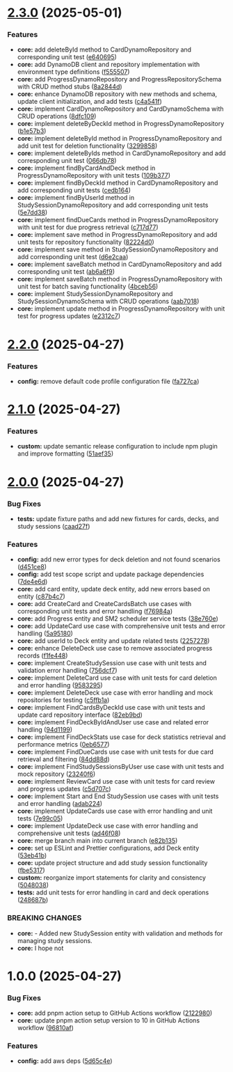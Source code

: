 # [2.3.0](https://github.com/thiagoadsix/keezmo-server/compare/v2.2.0...v2.3.0) (2025-05-01)


### Features

* **core:** add deleteById method to CardDynamoRepository and corresponding unit test ([e640695](https://github.com/thiagoadsix/keezmo-server/commit/e6406952321b8701cd30c58e3d8f75a405b76b94))
* **core:** add DynamoDB client and repository implementation with environment type definitions ([f555507](https://github.com/thiagoadsix/keezmo-server/commit/f555507e795a4efbde2f5c3089d1b5765f732de4))
* **core:** add ProgressDynamoRepository and ProgressRepositorySchema with CRUD method stubs ([8a2844d](https://github.com/thiagoadsix/keezmo-server/commit/8a2844d8d925929d4491a36ad7f2fc900b1f51c3))
* **core:** enhance DynamoDB repository with new methods and schema, update client initialization, and add tests ([c4a541f](https://github.com/thiagoadsix/keezmo-server/commit/c4a541f5d6fbf320df924b21a88478f714004434))
* **core:** implement CardDynamoRepository and CardDynamoSchema with CRUD operations ([8dfc109](https://github.com/thiagoadsix/keezmo-server/commit/8dfc10983cf87882802115f0ee84f9cb3afce697))
* **core:** implement deleteByDeckId method in ProgressDynamoRepository ([b1e57b3](https://github.com/thiagoadsix/keezmo-server/commit/b1e57b3553d1806c2c643d95c609c26c1115648c))
* **core:** implement deleteById method in ProgressDynamoRepository and add unit test for deletion functionality ([3299858](https://github.com/thiagoadsix/keezmo-server/commit/3299858efad2fb43865e78a9adc709bcce5b337d))
* **core:** implement deleteByIds method in CardDynamoRepository and add corresponding unit test ([066db78](https://github.com/thiagoadsix/keezmo-server/commit/066db786fda0b17dd251c767085fbe351bb631ae))
* **core:** implement findByCardAndDeck method in ProgressDynamoRepository with unit tests ([109b377](https://github.com/thiagoadsix/keezmo-server/commit/109b37754499c9584e3ea2204ff18970b7569499))
* **core:** implement findByDeckId method in CardDynamoRepository and add corresponding unit tests ([cedb164](https://github.com/thiagoadsix/keezmo-server/commit/cedb1644705cc11e8486a0ba86ce574e98ac30e1))
* **core:** implement findByUserId method in StudySessionDynamoRepository and add corresponding unit tests ([5e7dd38](https://github.com/thiagoadsix/keezmo-server/commit/5e7dd3821ce2541c123708f6524a73377641cba2))
* **core:** implement findDueCards method in ProgressDynamoRepository with unit test for due progress retrieval ([c717d77](https://github.com/thiagoadsix/keezmo-server/commit/c717d775f5ea8d694f61124bd111eafb89f3a8e7))
* **core:** implement save method in ProgressDynamoRepository and add unit tests for repository functionality ([82224d0](https://github.com/thiagoadsix/keezmo-server/commit/82224d03b13db9af04fdd33efffd33eb9a9970b3))
* **core:** implement save method in StudySessionDynamoRepository and add corresponding unit test ([d6e2caa](https://github.com/thiagoadsix/keezmo-server/commit/d6e2caa891cbc26d14291ec9cf9fb38ebe7aa45b))
* **core:** implement saveBatch method in CardDynamoRepository and add corresponding unit test ([ab6a6f9](https://github.com/thiagoadsix/keezmo-server/commit/ab6a6f99fb10003da97f1b12e2aeba3e050f51f0))
* **core:** implement saveBatch method in ProgressDynamoRepository with unit test for batch saving functionality ([4bceb56](https://github.com/thiagoadsix/keezmo-server/commit/4bceb56def795b71bcd1a00bff4aa5898bc9c101))
* **core:** implement StudySessionDynamoRepository and StudySessionDynamoSchema with CRUD operations ([aab7018](https://github.com/thiagoadsix/keezmo-server/commit/aab7018998365657ddd1a2b3401eac9b741f63fa))
* **core:** implement update method in ProgressDynamoRepository with unit test for progress updates ([e2312c7](https://github.com/thiagoadsix/keezmo-server/commit/e2312c774a03fd70ae6dc40da87264fd3252e2ee))

# [2.2.0](https://github.com/thiagoadsix/keezmo-server/compare/v2.1.0...v2.2.0) (2025-04-27)


### Features

* **config:** remove default code profile configuration file ([fa727ca](https://github.com/thiagoadsix/keezmo-server/commit/fa727ca85988855e4a3ce507b84d82f398a0c107))

# [2.1.0](https://github.com/thiagoadsix/keezmo-server/compare/v2.0.0...v2.1.0) (2025-04-27)


### Features

* **custom:** update semantic release configuration to include npm plugin and improve formatting ([51aef35](https://github.com/thiagoadsix/keezmo-server/commit/51aef359a3a947d97e15c89ca237684786231adf))

# [2.0.0](https://github.com/thiagoadsix/keezmo-server/compare/v1.0.0...v2.0.0) (2025-04-27)


### Bug Fixes

* **tests:** update fixture paths and add new fixtures for cards, decks, and study sessions ([caad27f](https://github.com/thiagoadsix/keezmo-server/commit/caad27fbe87bad1dfafcb8cc0ed8743a75f6151b))


### Features

* **config:** add new error types for deck deletion and not found scenarios ([d451ce8](https://github.com/thiagoadsix/keezmo-server/commit/d451ce8ef507b4c2585d72ae302bc0b54dc3bf73))
* **config:** add test scope script and update package dependencies ([7de4e6d](https://github.com/thiagoadsix/keezmo-server/commit/7de4e6d54db6054415778d4fb97fa38723739d66))
* **core:** add card entity, update deck entity, add new errors based on entity ([c87b4c7](https://github.com/thiagoadsix/keezmo-server/commit/c87b4c705d771d79a602f7fa9331bc9c3274757a))
* **core:** add CreateCard and CreateCardsBatch use cases with corresponding unit tests and error handling ([f76984a](https://github.com/thiagoadsix/keezmo-server/commit/f76984a038ae20f0afb75268e928bc1ca8c98be3))
* **core:** add Progress entity and SM2 scheduler service tests ([38e760e](https://github.com/thiagoadsix/keezmo-server/commit/38e760e55196e2c168ed4d64352a8702113c530d))
* **core:** add UpdateCard use case with comprehensive unit tests and error handling ([5a95180](https://github.com/thiagoadsix/keezmo-server/commit/5a9518042004c622031c768865105f6d8a407c6b))
* **core:** add userId to Deck entity and update related tests ([2257278](https://github.com/thiagoadsix/keezmo-server/commit/225727855b28a1243f87ac2046ce3618a21266c3))
* **core:** enhance DeleteDeck use case to remove associated progress records ([f1fe448](https://github.com/thiagoadsix/keezmo-server/commit/f1fe448c916a4cf31b7163ab1737057600be5b9f))
* **core:** implement CreateStudySession use case with unit tests and validation error handling ([756dcf7](https://github.com/thiagoadsix/keezmo-server/commit/756dcf72c0b3a17bfab8074d04750bb17aaeac85))
* **core:** implement DeleteCard use case with unit tests for card deletion and error handling ([9583295](https://github.com/thiagoadsix/keezmo-server/commit/9583295d646fc635c4bde62bf903f47bc80ffa8f))
* **core:** implement DeleteDeck use case with error handling and mock repositories for testing ([c5ffb1a](https://github.com/thiagoadsix/keezmo-server/commit/c5ffb1a0a43565a2b1d1174acccca11cd917825e))
* **core:** implement FindCardsByDeckId use case with unit tests and update card repository interface ([82eb9bd](https://github.com/thiagoadsix/keezmo-server/commit/82eb9bd639b6ed6cb47e948a537ba6aaeac5919f))
* **core:** implement FindDeckByIdAndUser use case and related error handling ([94d1199](https://github.com/thiagoadsix/keezmo-server/commit/94d1199b2fd497a9cffbb29fb19e162e5ac07d4f))
* **core:** implement FindDeckStats use case for deck statistics retrieval and performance metrics ([0eb6577](https://github.com/thiagoadsix/keezmo-server/commit/0eb65774fb1f9f25c3a49df442da251efc628c9b))
* **core:** implement FindDueCards use case with unit tests for due card retrieval and filtering ([84dd88d](https://github.com/thiagoadsix/keezmo-server/commit/84dd88ddc78901f1a791160e8e8642a839e77d4a))
* **core:** implement FindStudySessionsByUser use case with unit tests and mock repository ([23240f6](https://github.com/thiagoadsix/keezmo-server/commit/23240f690bf7ea7f6f7dd54a218dbc11dc85acee))
* **core:** implement ReviewCard use case with unit tests for card review and progress updates ([c5d707c](https://github.com/thiagoadsix/keezmo-server/commit/c5d707ca6aef246b3d66120d73e938205a65f835))
* **core:** implement Start and End StudySession use cases with unit tests and error handling ([adab224](https://github.com/thiagoadsix/keezmo-server/commit/adab224624d8508ab8fe4dc9b12aa1463361d6c5))
* **core:** implement UpdateCards use case with error handling and unit tests ([7e99c05](https://github.com/thiagoadsix/keezmo-server/commit/7e99c055e8708067e3dfd42d4971e284bcb60bd1))
* **core:** implement UpdateDeck use case with error handling and comprehensive unit tests ([ad46f08](https://github.com/thiagoadsix/keezmo-server/commit/ad46f0857ae951733cda884b9f7260360a728469))
* **core:** merge branch main into current branch ([e82b135](https://github.com/thiagoadsix/keezmo-server/commit/e82b13564adde7ab34792cf9a219a49671a67236))
* **core:** set up ESLint and Prettier configurations, add Deck entity ([53eb41b](https://github.com/thiagoadsix/keezmo-server/commit/53eb41b7a299e80ea68ed681f529d62e1b422ac3))
* **core:** update project structure and add study session functionality ([fbe5317](https://github.com/thiagoadsix/keezmo-server/commit/fbe5317f864fc7d6f5835e1fd40c78fc2a6862f2))
* **custom:** reorganize import statements for clarity and consistency ([5048038](https://github.com/thiagoadsix/keezmo-server/commit/504803863462a96ed691b2a8f6b2024fb07a6b32))
* **tests:** add unit tests for error handling in card and deck operations ([248687b](https://github.com/thiagoadsix/keezmo-server/commit/248687b595b4a76082dadbe615a2eb407b4ba63e))


### BREAKING CHANGES

* **core:** - Added new StudySession entity with validation and methods for managing study sessions.
* **core:** I hope not

# 1.0.0 (2025-04-27)


### Bug Fixes

* **core:** add pnpm action setup to GitHub Actions workflow ([2122980](https://github.com/thiagoadsix/keezmo-server/commit/21229807ca30da1873d7787062642ca5dbab4256))
* **core:** update pnpm action setup version to 10 in GitHub Actions workflow ([96810af](https://github.com/thiagoadsix/keezmo-server/commit/96810af63c25a4d035b8c5ceb00d4f921ab95845))


### Features

* **config:** add aws deps ([5d65c4e](https://github.com/thiagoadsix/keezmo-server/commit/5d65c4ed21e502e3a362b32433d5fbaf00064b79))
